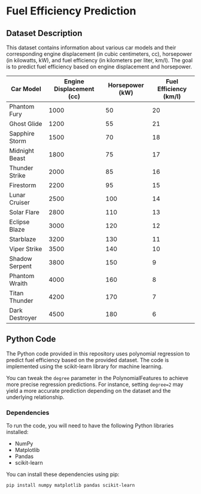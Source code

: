 # Fuel Efficiency Prediction

## Dataset Description

This dataset contains information about various car models and their corresponding engine displacement (in cubic centimeters, cc), horsepower (in kilowatts, kW), and fuel efficiency (in kilometers per liter, km/l). The goal is to predict fuel efficiency based on engine displacement and horsepower.

| Car Model       | Engine Displacement (cc) | Horsepower (kW) | Fuel Efficiency (km/l) |
| --------------- | ------------------------- | --------------- | ------------------------ |
| Phantom Fury    | 1000                     | 50              | 20                      |
| Ghost Glide     | 1200                     | 55              | 21                      |
| Sapphire Storm  | 1500                     | 70              | 18                      |
| Midnight Beast  | 1800                     | 75              | 17                      |
| Thunder Strike  | 2000                     | 85              | 16                      |
| Firestorm       | 2200                     | 95              | 15                      |
| Lunar Cruiser   | 2500                     | 100             | 14                      |
| Solar Flare     | 2800                     | 110             | 13                      |
| Eclipse Blaze   | 3000                     | 120             | 12                      |
| Starblaze       | 3200                     | 130             | 11                      |
| Viper Strike    | 3500                     | 140             | 10                      |
| Shadow Serpent  | 3800                     | 150             | 9                       |
| Phantom Wraith  | 4000                     | 160             | 8                       |
| Titan Thunder   | 4200                     | 170             | 7                       |
| Dark Destroyer  | 4500                     | 180             | 6                       |

## Python Code

The Python code provided in this repository uses polynomial regression to predict fuel efficiency based on the provided dataset. The code is implemented using the scikit-learn library for machine learning.

You can tweak the `degree` parameter in the PolynomialFeatures to achieve more precise regression predictions. For instance, setting `degree=2` may yield a more accurate prediction depending on the dataset and the underlying relationship.

### Dependencies

To run the code, you will need to have the following Python libraries installed:

- NumPy
- Matplotlib
- Pandas
- scikit-learn

You can install these dependencies using pip:

```bash
pip install numpy matplotlib pandas scikit-learn

